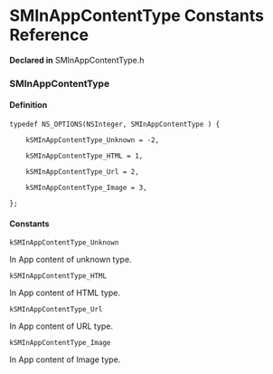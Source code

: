 # SMInAppContentType Constants Reference

**Declared in** SMInAppContentType.h  

### SMInAppContentType

#### Definition
    typedef NS_OPTIONS(NSInteger, SMInAppContentType ) {   
        
        kSMInAppContentType_Unknown = -2,
        
        kSMInAppContentType_HTML = 1,
        
        kSMInAppContentType_Url = 2,
        
        kSMInAppContentType_Image = 3,
        
    };

#### Constants

<a name="" title="kSMInAppContentType_Unknown"></a><code>kSMInAppContentType_Unknown</code>

In App content of unknown type.

<a name="" title="kSMInAppContentType_HTML"></a><code>kSMInAppContentType_HTML</code>

In App content of HTML type.

<a name="" title="kSMInAppContentType_Url"></a><code>kSMInAppContentType_Url</code>

In App content of URL type.

<a name="" title="kSMInAppContentType_Image"></a><code>kSMInAppContentType_Image</code>

In App content of Image type.

